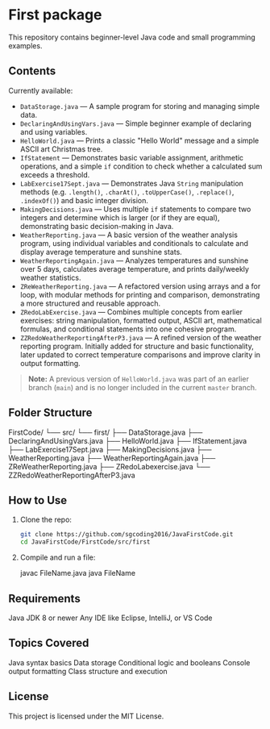 # First package

This repository contains beginner-level Java code and small programming examples.

## Contents

Currently available:

- `DataStorage.java` — A sample program for storing and managing simple data.
- `DeclaringAndUsingVars.java` — Simple beginner example of declaring and using variables.
- `HelloWorld.java` — Prints a classic "Hello World" message and a simple ASCII art Christmas tree.
- `IfStatement` — Demonstrates basic variable assignment, arithmetic operations, and a simple `if` condition to check whether a calculated sum exceeds a threshold.
- `LabExercise17Sept.java` — Demonstrates Java `String` manipulation methods (e.g. `.length()`, `.charAt()`, `.toUpperCase()`, `.replace()`, `.indexOf()`) and basic integer division.
- `MakingDecisions.java` — Uses multiple `if` statements to compare two integers and determine which is larger (or if they are equal), demonstrating basic decision-making in Java.
- `WeatherReporting.java` — A basic version of the weather analysis program, using individual variables and conditionals to calculate and display average temperature and sunshine stats.
- `WeatherReportingAgain.java` — Analyzes temperatures and sunshine over 5 days, calculates average temperature, and prints daily/weekly weather statistics.
- `ZReWeatherReporting.java` — A refactored version using arrays and a for loop, with modular methods for printing and comparison, demonstrating a more structured and reusable approach.
- `ZRedoLabExercise.java` — Combines multiple concepts from earlier exercises: string manipulation, formatted output, ASCII art, mathematical formulas, and conditional statements into one cohesive program.
- `ZZRedoWeatherReportingAfterP3.java` — A refined version of the weather reporting program. Initially added for structure and basic functionality, later updated to correct temperature comparisons and improve clarity in output formatting.

> **Note:** A previous version of `HelloWorld.java` was part of an earlier branch (`main`) and is no longer included in the current `master` branch.

## Folder Structure

FirstCode/
└── src/
└── first/
├── DataStorage.java
├── DeclaringAndUsingVars.java
├── HelloWorld.java
├── IfStatement.java
├── LabExercise17Sept.java
├── MakingDecisions.java
├── WeatherReporting.java
├── WeatherReportingAgain.java
├── ZReWeatherReporting.java
├── ZRedoLabexercise.java
└── ZZRedoWeatherReportingAfterP3.java

## How to Use

1. Clone the repo:
   ```bash
   git clone https://github.com/sgcoding2016/JavaFirstCode.git
   cd JavaFirstCode/FirstCode/src/first

2. Compile and run a file:

   javac FileName.java
   java FileName

## Requirements
Java JDK 8 or newer
Any IDE like Eclipse, IntelliJ, or VS Code

## Topics Covered
Java syntax basics
Data storage
Conditional logic and booleans
Console output formatting
Class structure and execution

## License
This project is licensed under the MIT License.
